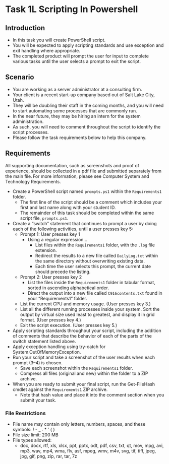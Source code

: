 # Task 1L Scripting In Powershell

## Introduction

- In this task you will create PowerShell script.
- You will be expected to apply scripting standards and use exception and exit handling where appropriate.
- The completed product will prompt the user for input to complete various tasks until the user selects a prompt to exit the script.

## Scenario

- You are working as a server administrator at a consulting firm.
- Your client is a recent start-up company based out of Salt Lake City, Utah.
- They will be doubling their staff in the coming months, and you will need to start automating some processes that are commonly run.
- In the near future, they may be hiring an intern for the system administration.
- As such, you will need to comment throughout the script to identify the script processes.
- Please follow the task requirements below to help this company.

## Requirements

All supporting documentation, such as screenshots and proof of experience, should be collected in a pdf file and submitted separately from the main file. For more information, please see Computer System and Technology Requirements.  

- Create a PowerShell script named `prompts.ps1` within the `Requirements1` folder.
  - The first line of the script should be a comment which includes your first and last name along with your student ID.
  - The remainder of this task should be completed within the same script file, `prompts.ps1`.
- Create a “switch” statement that continues to prompt a user by doing each of the following activities, until a user presses key 5:
  - Prompt 1: User presses key 1
    - Using a regular expression...
      - List files within the `Requirements1` folder, with the `.log` file extension.
      - Redirect the results to a new file called `DailyLog.txt` within the same directory without overwriting existing data.
      - Each time the user selects this prompt, the current date should precede the listing.
  - Prompt 2: User presses key 2
    - List the files inside the `Requirements1` folder in tabular format, sorted in ascending alphabetical order.
    - Direct the output into a new file called `C916contents.txt` found in your “Requirements1” folder.
  - List the current CPU and memory usage. (User presses key 3.)
  - List all the different running processes inside your system. Sort the output by virtual size used least to greatest, and display it in grid format. (User presses key 4.)
  - Exit the script execution. (User presses key 5.)
- Apply scripting standards throughout your script, including the addition of comments that describe the behavior of each of the parts of the switch statement listed above.
- Apply exception handling using try-catch for System.OutOfMemoryException.
- Run your script and take a screenshot of the user results when each prompt (3–4) is chosen.
  - Save each screenshot within the `Requirements1` folder.
  - Compress all files (original and new) within the folder to a ZIP archive.
- When you are ready to submit your final script, run the Get-FileHash cmdlet against the `Requirements1` ZIP archive.
  - Note that hash value and place it into the comment section when you submit your task.

### File Restrictions

- File name may contain only letters, numbers, spaces, and these symbols: ! - _ . * ' ( )
- File size limit: 200 MB
- File types allowed:
  - doc, docx, rtf, xls, xlsx, ppt, pptx, odt, pdf, csv, txt, qt, mov, mpg, avi, mp3, wav, mp4, wma, flv, asf, mpeg, wmv, m4v, svg, tif, tiff, jpeg, jpg, gif, png, zip, rar, tar, 7z